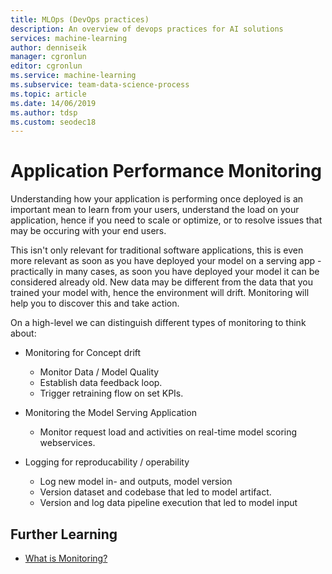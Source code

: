 ```yaml
---
title: MLOps (DevOps practices)
description: An overview of devops practices for AI solutions
services: machine-learning
author: denniseik
manager: cgronlun
editor: cgronlun
ms.service: machine-learning
ms.subservice: team-data-science-process
ms.topic: article
ms.date: 14/06/2019
ms.author: tdsp
ms.custom: seodec18
---
```

# Application Performance Monitoring

Understanding how your application is performing once deployed is an important mean to learn from your users, understand the load on your application, hence if you need to scale or optimize, or to resolve issues that may be occuring with your end users.

This isn't only relevant for traditional software applications, this is even more relevant as soon as you have deployed your model on a serving app - practically in many cases, as soon you have deployed your model it can be considered already old. New data may be different from the data that you trained your model with, hence the environment will drift. Monitoring will help you to discover this and take action.

On a high-level we can distinguish different types of monitoring to think about:

* Monitoring for Concept drift
  * Monitor Data / Model Quality
  * Establish data feedback loop.
  * Trigger retraining flow on set KPIs.

* Monitoring the Model Serving Application
  * Monitor request load and activities on real-time model scoring webservices.

* Logging for reproducability / operability
  * Log new model in- and outputs, model version
  * Version dataset and codebase that led to model artifact.
  * Version and log data pipeline execution that led to model input

## Further Learning
* [What is Monitoring?](https://docs.microsoft.com/en-us/azure/devops/learn/what-is-monitoring)